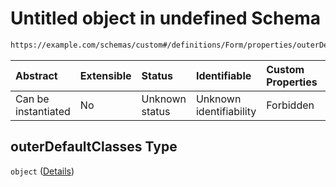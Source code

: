 # Untitled object in undefined Schema

```txt
https://example.com/schemas/custom#/definitions/Form/properties/outerDefaultClasses
```



| Abstract            | Extensible | Status         | Identifiable            | Custom Properties | Additional Properties | Access Restrictions | Defined In                                                                   |
| :------------------ | :--------- | :------------- | :---------------------- | :---------------- | :-------------------- | :------------------ | :--------------------------------------------------------------------------- |
| Can be instantiated | No         | Unknown status | Unknown identifiability | Forbidden         | Allowed               | none                | [FRW.form.schema.json\*](../out/FRW.form.schema.json "open original schema") |

## outerDefaultClasses Type

`object` ([Details](frw-definitions-form-properties-outerdefaultclasses.md))
